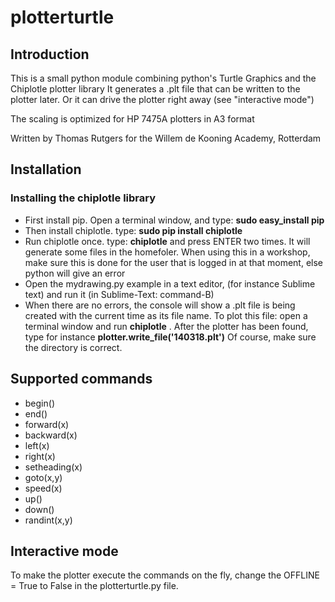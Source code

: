 # plotterturtle

## Introduction

This is a small python module combining python's Turtle Graphics and the Chiplotle plotter library
It generates a .plt file that can be written to the plotter later.
Or it can drive the plotter right away (see "interactive mode")

The scaling is optimized for HP 7475A plotters in A3 format

Written by Thomas Rutgers for the Willem de Kooning Academy, Rotterdam


## Installation

### Installing the chiplotle library
* First install pip. Open a terminal window, and type: **sudo easy_install pip**
* Then install chiplotle. type: **sudo pip install chiplotle**
* Run chiplotle once. type: **chiplotle** and press ENTER two times. It will generate some files in the homefoler. When using this in a workshop, make sure this is done for the user that is logged in at that moment, else python will give an error
* Open the mydrawing.py example in a text editor, (for instance Sublime text) and run it (in Sublime-Text: command-B)
* When there are no errors, the console will show a .plt file is being created with the current time as its file name. To plot this file: open a terminal window and run __chiplotle__ . After the plotter has been found, type for instance **plotter.write_file('140318.plt')** Of course, make sure the directory is correct.

## Supported commands
* begin()
* end()
* forward(x)
* backward(x)
* left(x)
* right(x)
* setheading(x)
* goto(x,y)
* speed(x)
* up()
* down()
* randint(x,y)

## Interactive mode

To make the plotter execute the commands on the fly, change the OFFLINE = True to False in the plotterturtle.py file.
